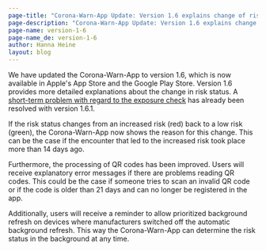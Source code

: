 ```yaml
---
page-title: "Corona-Warn-App Update: Version 1.6 explains change of risk status"
page-description: "Corona-Warn-App Update: Version 1.6 explains change of risk status"
page-name: version-1-6
page-name_de: version-1-6
author: Hanna Heine
layout: blog
---
```



We have updated the Corona-Warn-App to version 1.6, which is now available in Apple's App Store and the Google Play Store. Version 1.6 provides more detailed explanations about the change in risk status. A [short-term problem with regard to the exposure check](https://www.coronawarn.app/en/faq/#expcheck_160) has already been resolved with version 1.6.1.


<!-- overview -->

If the risk status changes from an increased risk (red) back to a low risk (green), the Corona-Warn-App now shows the reason for this change. This can be the case if the encounter that led to the increased risk took place more than 14 days ago. 

Furthermore, the processing of QR codes has been improved. Users will receive explanatory error messages if there are problems reading QR codes. This could be the case if someone tries to scan an invalid QR code or if the code is older than 21 days and can no longer be registered in the app. 

Additionally, users will receive a reminder to allow prioritized background refresh on devices where manufacturers switched off the automatic background refresh. This way the Corona-Warn-App can determine the risk status in the background at any time. 
